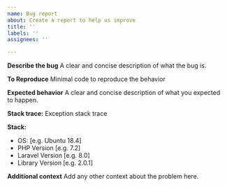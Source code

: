 ```yaml
---
name: Bug report
about: Create a report to help us improve
title: ''
labels: ''
assignees: ''

---
```


**Describe the bug**
A clear and concise description of what the bug is.

**To Reproduce**
Minimal code to reproduce the behavior

**Expected behavior**
A clear and concise description of what you expected to happen.

**Stack trace:**
Exception stack trace

**Stack:**
 - OS: [e.g. Ubuntu 18.4]
 - PHP Version [e.g. 7.2]
 - Laravel Version [e.g. 8.0]
 - Library Version [e.g. 2.0.1]

**Additional context**
Add any other context about the problem here.
